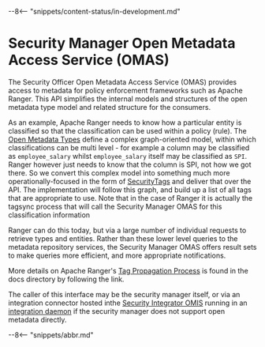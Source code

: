 <!-- SPDX-License-Identifier: CC-BY-4.0 -->
<!-- Copyright Contributors to the Egeria project. -->

--8<-- "snippets/content-status/in-development.md"

# Security Manager Open Metadata Access Service (OMAS)

The Security Officer Open Metadata Access Service (OMAS) provides access to metadata for policy enforcement frameworks such as Apache Ranger.  This API simplifies the internal models and structures of the open metadata type model and related structure for the consumers.

As an example, Apache Ranger needs to know how a particular entity is classified so that the classification can be used within a policy (rule). The [Open Metadata Types](./types) define a complex graph-oriented model, within which classifications can be multi level - for example a column may be classified as `employee_salary` whilst `employee_salary` itself may be classified as `SPI`. Ranger however just needs to know that the column is SPI, not how we got there. So we convert this complex model into something much more operationally-focused in the form of [SecurityTags](./types/4/0423-Security-Definitions) and deliver that over the API. The implementation will follow this graph, and build up a list of all tags that are appropriate to use. Note that in the case of Ranger it is actually the tagsync process that will call the Security Manager OMAS for this classification information

Ranger can do this today, but via a large number of individual requests to retrieve types and entities. Rather than these lower level queries to the metadata repository services, the Security Manager OMAS offers result sets to make queries more efficient, and more appropriate notifications.

More details on Apache Ranger's [Tag Propagation Process](../security-manager/TagPropogation/TagPropogation.md) is found in the docs directory by following the link.


The caller of this interface may be the security manager itself, or via an integration connector hosted inthe [Security Integrator OMIS](./services/omis/security-integrator) running in an [integration daemon](./concepts/integration-daemon) if the security manager does not support open metadata directly.



--8<-- "snippets/abbr.md"
